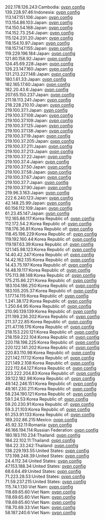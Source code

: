 202.178.126.243:Cambodia: [ovpn config](vpn/202_178_126_243.ovpn)  
139.228.97.46:Indonesia: [ovpn config](vpn/139_228_97_46.ovpn)  
113.147.151.106:Japan: [ovpn config](vpn/113_147_151_106.ovpn)  
113.154.86.103:Japan: [ovpn config](vpn/113_154_86_103.ovpn)  
114.150.54.168:Japan: [ovpn config](vpn/114_150_54_168.ovpn)  
114.152.73.254:Japan: [ovpn config](vpn/114_152_73_254.ovpn)  
115.124.231.20:Japan: [ovpn config](vpn/115_124_231_20.ovpn)  
118.154.10.97:Japan: [ovpn config](vpn/118_154_10_97.ovpn)  
118.157.147.155:Japan: [ovpn config](vpn/118_157_147_155.ovpn)  
119.229.196.184:Japan: [ovpn config](vpn/119_229_196_184.ovpn)  
121.80.158.92:Japan: [ovpn config](vpn/121_80_158_92.ovpn)  
124.45.69.228:Japan: [ovpn config](vpn/124_45_69_228.ovpn)  
126.23.147.160:Japan: [ovpn config](vpn/126_23_147_160.ovpn)  
131.213.227.148:Japan: [ovpn config](vpn/131_213_227_148.ovpn)  
180.1.61.33:Japan: [ovpn config](vpn/180_1_61_33.ovpn)  
182.165.17.60:Japan: [ovpn config](vpn/182_165_17_60.ovpn)  
182.20.43.6:Japan: [ovpn config](vpn/182_20_43_6.ovpn)  
207.65.150.237:Japan: [ovpn config](vpn/207_65_150_237.ovpn)  
211.18.113.241:Japan: [ovpn config](vpn/211_18_113_241.ovpn)  
218.228.210.10:Japan: [ovpn config](vpn/218_228_210_10.ovpn)  
219.100.37.1:Japan: [ovpn config](vpn/219_100_37_1.ovpn)  
219.100.37.108:Japan: [ovpn config](vpn/219_100_37_108.ovpn)  
219.100.37.109:Japan: [ovpn config](vpn/219_100_37_109.ovpn)  
219.100.37.125:Japan: [ovpn config](vpn/219_100_37_125.ovpn)  
219.100.37.138:Japan: [ovpn config](vpn/219_100_37_138.ovpn)  
219.100.37.19:Japan: [ovpn config](vpn/219_100_37_19.ovpn)  
219.100.37.205:Japan: [ovpn config](vpn/219_100_37_205.ovpn)  
219.100.37.211:Japan: [ovpn config](vpn/219_100_37_211.ovpn)  
219.100.37.213:Japan: [ovpn config](vpn/219_100_37_213.ovpn)  
219.100.37.22:Japan: [ovpn config](vpn/219_100_37_22.ovpn)  
219.100.37.4:Japan: [ovpn config](vpn/219_100_37_4.ovpn)  
219.100.37.50:Japan: [ovpn config](vpn/219_100_37_50.ovpn)  
219.100.37.58:Japan: [ovpn config](vpn/219_100_37_58.ovpn)  
219.100.37.67:Japan: [ovpn config](vpn/219_100_37_67.ovpn)  
219.100.37.7:Japan: [ovpn config](vpn/219_100_37_7.ovpn)  
219.100.37.90:Japan: [ovpn config](vpn/219_100_37_90.ovpn)  
219.96.3.163:Japan: [ovpn config](vpn/219_96_3_163.ovpn)  
222.6.240.123:Japan: [ovpn config](vpn/222_6_240_123.ovpn)  
42.148.25.99:Japan: [ovpn config](vpn/42_148_25_99.ovpn)  
60.156.112.109:Japan: [ovpn config](vpn/60_156_112_109.ovpn)  
61.23.45.147:Japan: [ovpn config](vpn/61_23_45_147.ovpn)  
112.165.86.117:Korea Republic of: [ovpn config](vpn/112_165_86_117.ovpn)  
112.172.54.2:Korea Republic of: [ovpn config](vpn/112_172_54_2.ovpn)  
118.176.36.81:Korea Republic of: [ovpn config](vpn/118_176_36_81.ovpn)  
118.45.196.229:Korea Republic of: [ovpn config](vpn/118_45_196_229.ovpn)  
119.192.160.44:Korea Republic of: [ovpn config](vpn/119_192_160_44.ovpn)  
119.197.63.39:Korea Republic of: [ovpn config](vpn/119_197_63_39.ovpn)  
121.145.98.123:Korea Republic of: [ovpn config](vpn/121_145_98_123.ovpn)  
14.40.42.247:Korea Republic of: [ovpn config](vpn/14_40_42_247.ovpn)  
14.42.162.135:Korea Republic of: [ovpn config](vpn/14_42_162_135.ovpn)  
14.43.75.197:Korea Republic of: [ovpn config](vpn/14_43_75_197.ovpn)  
14.48.19.117:Korea Republic of: [ovpn config](vpn/14_48_19_117.ovpn)  
175.113.98.148:Korea Republic of: [ovpn config](vpn/175_113_98_148.ovpn)  
175.215.86.221:Korea Republic of: [ovpn config](vpn/175_215_86_221.ovpn)  
183.104.186.250:Korea Republic of: [ovpn config](vpn/183_104_186_250.ovpn)  
183.105.205.37:Korea Republic of: [ovpn config](vpn/183_105_205_37.ovpn)  
1.177.14.115:Korea Republic of: [ovpn config](vpn/1_177_14_115.ovpn)  
1.241.38.172:Korea Republic of: [ovpn config](vpn/1_241_38_172.ovpn)  
1.250.64.95:Korea Republic of: [ovpn config](vpn/1_250_64_95.ovpn)  
210.90.139.139:Korea Republic of: [ovpn config](vpn/210_90_139_139.ovpn)  
211.199.236.202:Korea Republic of: [ovpn config](vpn/211_199_236_202.ovpn)  
211.37.22.85:Korea Republic of: [ovpn config](vpn/211_37_22_85.ovpn)  
211.47.116.176:Korea Republic of: [ovpn config](vpn/211_47_116_176.ovpn)  
218.153.220.121:Korea Republic of: [ovpn config](vpn/218_153_220_121.ovpn)  
218.159.222.104:Korea Republic of: [ovpn config](vpn/218_159_222_104.ovpn)  
220.118.198.225:Korea Republic of: [ovpn config](vpn/220_118_198_225.ovpn)  
220.122.141.202:Korea Republic of: [ovpn config](vpn/220_122_141_202.ovpn)  
220.83.110.98:Korea Republic of: [ovpn config](vpn/220_83_110_98.ovpn)  
221.142.117.12:Korea Republic of: [ovpn config](vpn/221_142_117_12.ovpn)  
221.149.2.108:Korea Republic of: [ovpn config](vpn/221_149_2_108.ovpn)  
222.112.64.127:Korea Republic of: [ovpn config](vpn/222_112_64_127.ovpn)  
223.222.204.83:Korea Republic of: [ovpn config](vpn/223_222_204_83.ovpn)  
39.122.182.98:Korea Republic of: [ovpn config](vpn/39_122_182_98.ovpn)  
49.142.246.151:Korea Republic of: [ovpn config](vpn/49_142_246_151.ovpn)  
49.161.230.211:Korea Republic of: [ovpn config](vpn/49_161_230_211.ovpn)  
58.234.190.121:Korea Republic of: [ovpn config](vpn/58_234_190_121.ovpn)  
59.1.24.53:Korea Republic of: [ovpn config](vpn/59_1_24_53.ovpn)  
59.20.230.91:Korea Republic of: [ovpn config](vpn/59_20_230_91.ovpn)  
59.3.21.103:Korea Republic of: [ovpn config](vpn/59_3_21_103.ovpn)  
61.253.91.133:Korea Republic of: [ovpn config](vpn/61_253_91_133.ovpn)  
189.202.86.215:Mexico: [ovpn config](vpn/189_202_86_215.ovpn)  
45.92.32.11:Romania: [ovpn config](vpn/45_92_32_11.ovpn)  
46.166.194.114:Russian Federation: [ovpn config](vpn/46_166_194_114.ovpn)  
180.183.110.234:Thailand: [ovpn config](vpn/180_183_110_234.ovpn)  
184.22.102.11:Thailand: [ovpn config](vpn/184_22_102_11.ovpn)  
184.22.33.242:Thailand: [ovpn config](vpn/184_22_33_242.ovpn)  
138.229.193.55:United States: [ovpn config](vpn/138_229_193_55.ovpn)  
173.198.248.39:United States: [ovpn config](vpn/173_198_248_39.ovpn)  
24.4.112.34:United States: [ovpn config](vpn/24_4_112_34.ovpn)  
47.153.188.34:United States: [ovpn config](vpn/47_153_188_34.ovpn)  
68.6.64.49:United States: [ovpn config](vpn/68_6_64_49.ovpn)  
71.223.28.53:United States: [ovpn config](vpn/71_223_28_53.ovpn)  
71.59.237.215:United States: [ovpn config](vpn/71_59_237_215.ovpn)  
115.74.1.130:Viet Nam: [ovpn config](vpn/115_74_1_130.ovpn)  
118.69.65.60:Viet Nam: [ovpn config](vpn/118_69_65_60.ovpn)  
118.69.65.60:Viet Nam: [ovpn config](vpn/118_69_65_60.ovpn)  
118.69.65.60:Viet Nam: [ovpn config](vpn/118_69_65_60.ovpn)  
118.70.69.33:Viet Nam: [ovpn config](vpn/118_70_69_33.ovpn)  
58.187.240.6:Viet Nam: [ovpn config](vpn/58_187_240_6.ovpn)  
